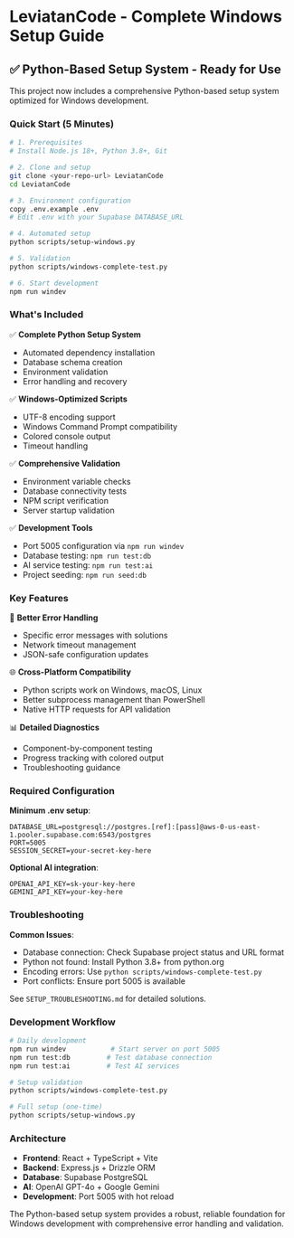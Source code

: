 # LeviatanCode - Complete Windows Setup Guide

## ✅ Python-Based Setup System - Ready for Use

This project now includes a comprehensive Python-based setup system optimized for Windows development.

### Quick Start (5 Minutes)

```bash
# 1. Prerequisites
# Install Node.js 18+, Python 3.8+, Git

# 2. Clone and setup
git clone <your-repo-url> LeviatanCode
cd LeviatanCode

# 3. Environment configuration
copy .env.example .env
# Edit .env with your Supabase DATABASE_URL

# 4. Automated setup
python scripts/setup-windows.py

# 5. Validation
python scripts/windows-complete-test.py

# 6. Start development
npm run windev
```

### What's Included

✅ **Complete Python Setup System**
- Automated dependency installation
- Database schema creation
- Environment validation  
- Error handling and recovery

✅ **Windows-Optimized Scripts**
- UTF-8 encoding support
- Windows Command Prompt compatibility
- Colored console output
- Timeout handling

✅ **Comprehensive Validation**
- Environment variable checks
- Database connectivity tests
- NPM script verification
- Server startup validation

✅ **Development Tools**
- Port 5005 configuration via `npm run windev`
- Database testing: `npm run test:db`
- AI service testing: `npm run test:ai`
- Project seeding: `npm run seed:db`

### Key Features

🔧 **Better Error Handling**
- Specific error messages with solutions
- Network timeout management
- JSON-safe configuration updates

🌐 **Cross-Platform Compatibility**  
- Python scripts work on Windows, macOS, Linux
- Better subprocess management than PowerShell
- Native HTTP requests for API validation

📊 **Detailed Diagnostics**
- Component-by-component testing
- Progress tracking with colored output
- Troubleshooting guidance

### Required Configuration

**Minimum .env setup**:
```env
DATABASE_URL=postgresql://postgres.[ref]:[pass]@aws-0-us-east-1.pooler.supabase.com:6543/postgres
PORT=5005
SESSION_SECRET=your-secret-key-here
```

**Optional AI integration**:
```env
OPENAI_API_KEY=sk-your-key-here
GEMINI_API_KEY=your-key-here
```

### Troubleshooting

**Common Issues**:
- Database connection: Check Supabase project status and URL format
- Python not found: Install Python 3.8+ from python.org
- Encoding errors: Use `python scripts/windows-complete-test.py`
- Port conflicts: Ensure port 5005 is available

See `SETUP_TROUBLESHOOTING.md` for detailed solutions.

### Development Workflow

```bash
# Daily development
npm run windev           # Start server on port 5005
npm run test:db         # Test database connection
npm run test:ai         # Test AI services

# Setup validation
python scripts/windows-complete-test.py

# Full setup (one-time)
python scripts/setup-windows.py
```

### Architecture

- **Frontend**: React + TypeScript + Vite
- **Backend**: Express.js + Drizzle ORM  
- **Database**: Supabase PostgreSQL
- **AI**: OpenAI GPT-4o + Google Gemini
- **Development**: Port 5005 with hot reload

The Python-based setup system provides a robust, reliable foundation for Windows development with comprehensive error handling and validation.